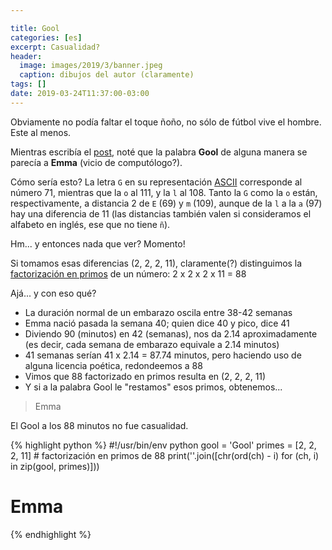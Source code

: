 ```yaml
---

title: Gool
categories: [es]
excerpt: Casualidad?
header:
  image: images/2019/3/banner.jpeg
  caption: dibujos del autor (claramente)
tags: []
date: 2019-03-24T11:37:00-03:00
---
```


Obviamente no podía faltar el toque ñoño, no sólo de fútbol vive el hombre. Este al menos.

Mientras escribía el [post](/es/90-minutos#88min), noté que la palabra **Gool** de alguna manera se parecía a **Emma** (vicio de computólogo?).

Cómo sería esto? La letra `G` en su representación [ASCII](https://es.wikipedia.org/wiki/ASCII) corresponde al número 71, mientras que la `o` al 111, y la `l` al 108. Tanto la `G` como la `o` están, respectivamente, a distancia 2 de `E` (69) y `m` (109), aunque de la `l` a la `a` (97) hay una diferencia de 11 (las distancias también valen si consideramos el alfabeto en inglés, ese que no tiene `ñ`).

Hm... y entonces nada que ver? Momento!

Si tomamos esas diferencias (2, 2, 2, 11), claramente(?) distinguimos la [factorización en primos](https://es.wikipedia.org/wiki/Factorizaci%C3%B3n_de_enteros) de un número: 2 x 2 x 2 x 11 = 88

Ajá... y con eso qué?

 - La duración normal de un embarazo oscila entre 38-42 semanas
 - Emma nació pasada la semana 40; quien dice 40 y pico, dice 41
 - Diviendo 90 (minutos) en 42 (semanas), nos da 2.14 aproximadamente (es decir, cada semana de embarazo equivale a 2.14 minutos)
 - 41 semanas serían 41 x 2.14 = 87.74 minutos, pero haciendo uso de alguna licencia poética, redondeemos a 88
 - Vimos que 88 factorizado en primos resulta en (2, 2, 2, 11)
 - Y si a la palabra Gool le "restamos" esos primos, obtenemos...

> Emma

El Gool a los 88 minutos no fue casualidad.


{% highlight python %}
#!/usr/bin/env python
gool = 'Gool'
primes = [2, 2, 2, 11]  # factorización en primos de 88
print(''.join([chr(ord(ch) - i) for (ch, i) in zip(gool, primes)]))
# Emma
{% endhighlight %}
